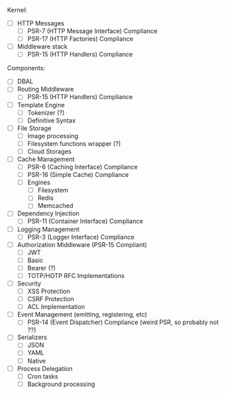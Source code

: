 Kernel:
- [ ] HTTP Messages
  - [ ] PSR-7 (HTTP Message Interface) Compliance
  - [ ] PSR-17 (HTTP Factories) Compliance
- [ ] Middleware stack
  - [ ] PSR-15 (HTTP Handlers) Compliance

Components:
- [ ] DBAL
- [ ] Routing Middleware
  - [ ] PSR-15 (HTTP Handlers) Compliance
- [ ] Template Engine
  - [ ] Tokenizer (?)
  - [ ] Definitive Syntax
- [ ] File Storage
  - [ ] Image processing
  - [ ] Filesystem functions wrapper (?)
  - [ ] Cloud Storages
- [ ] Cache Management
  - [ ] PSR-6 (Caching Interface) Compliance
  - [ ] PSR-16 (Simple Cache) Compliance
  - [ ] Engines
    - [ ] Filesystem
    - [ ] Redis
    - [ ] Memcached
- [ ] Dependency Injection
  - [ ] PSR-11 (Container Interface) Compliance
- [ ] Logging Management
  - [ ] PSR-3 (Logger Interface) Compliance
- [ ] Authorization Middleware (PSR-15 Compliant)
  - [ ] JWT
  - [ ] Basic
  - [ ] Bearer (?)
  - [ ] TOTP/HOTP RFC Implementations
- [ ] Security
  - [ ] XSS Protection
  - [ ] CSRF Protection
  - [ ] ACL Implementation
- [ ] Event Management (emitting, registering, etc)
  - [ ] PSR-14 (Event Dispatcher) Compliance (weird PSR, so probably not ??)
- [ ] Serializers
  - [ ] JSON
  - [ ] YAML
  - [ ] Native
- [ ] Process Delegation
  - [ ] Cron tasks
  - [ ] Background processing
